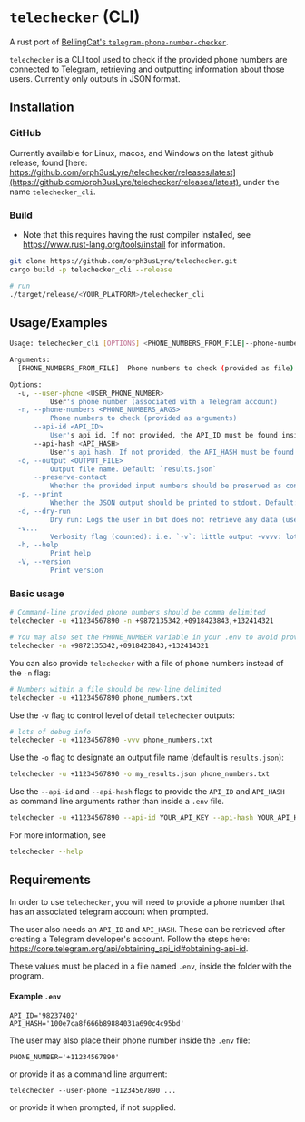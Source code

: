 
# `telechecker` (CLI)

A rust port of [BellingCat's `telegram-phone-number-checker`](https://github.com/bellingcat/telegram-phone-number-checker/tree/main). 

`telechecker` is a CLI tool used to check if the provided phone numbers are connected to Telegram, retrieving and outputting information about those users. Currently only outputs in JSON format.


## Installation

### GitHub

Currently available for Linux, macos, and Windows on the latest github release, found [here: https://github.com/orph3usLyre/telechecker/releases/latest](https://github.com/orph3usLyre/telechecker/releases/latest), under the name `telechecker_cli`. 

### Build
* Note that this requires having the rust compiler installed, see https://www.rust-lang.org/tools/install for information.


```sh
git clone https://github.com/orph3usLyre/telechecker.git
cargo build -p telechecker_cli --release

# run
./target/release/<YOUR_PLATFORM>/telechecker_cli
```


## Usage/Examples

```bash
Usage: telechecker_cli [OPTIONS] <PHONE_NUMBERS_FROM_FILE|--phone-numbers <PHONE_NUMBERS_ARGS>>

Arguments:
  [PHONE_NUMBERS_FROM_FILE]  Phone numbers to check (provided as file)

Options:
  -u, --user-phone <USER_PHONE_NUMBER>
          User's phone number (associated with a Telegram account)
  -n, --phone-numbers <PHONE_NUMBERS_ARGS>
          Phone numbers to check (provided as arguments)
      --api-id <API_ID>
          User's api id. If not provided, the API_ID must be found inside the `.env` file
      --api-hash <API_HASH>
          User's api hash. If not provided, the API_HASH must be found inside the `.env` file
  -o, --output <OUTPUT_FILE>
          Output file name. Default: `results.json`
      --preserve-contact
          Whether the provided input numbers should be preserved as contacts after info retrieval. Default: false
  -p, --print
          Whether the JSON output should be printed to stdout. Default: false
  -d, --dry-run
          Dry run: Logs the user in but does not retrieve any data (useful with the verbosity flag to see configuration parameters)
  -v...
          Verbosity flag (counted): i.e. `-v`: little output -vvvv: lots of output
  -h, --help
          Print help
  -V, --version
          Print version
```

### Basic usage
```bash
# Command-line provided phone numbers should be comma delimited
telechecker -u +11234567890 -n +9872135342,+0918423843,+132414321
```

```bash
# You may also set the PHONE_NUMBER variable in your .env to avoid providing it with -u
telechecker -n +9872135342,+0918423843,+132414321
```

You can also provide `telechecker` with a file of phone numbers instead of the `-n` flag:
```bash
# Numbers within a file should be new-line delimited
telechecker -u +11234567890 phone_numbers.txt
```

Use the `-v` flag to control level of detail `telechecker` outputs:
```bash
# lots of debug info
telechecker -u +11234567890 -vvv phone_numbers.txt
```

Use the `-o` flag to designate an output file name (default is `results.json`):
```bash
telechecker -u +11234567890 -o my_results.json phone_numbers.txt
```

Use the `--api-id` and `--api-hash` flags to provide the `API_ID` and `API_HASH` as command line arguments rather than inside a `.env` file.
```bash
telechecker -u +11234567890 --api-id YOUR_API_KEY --api-hash YOUR_API_HASH phone_numbers.txt
```

For more information, see
```bash
telechecker --help
```


## Requirements

In order to use `telechecker`, you will need to provide a phone number that has an associated telegram account when prompted. 

The user also needs an `API_ID` and `API_HASH`. These can be retrieved after creating a Telegram developer's account. Follow the steps here: https://core.telegram.org/api/obtaining_api_id#obtaining-api-id. 

These values must be placed in a file named `.env`, inside the folder with the program. 

#### Example `.env`
```env
API_ID='98237402'
API_HASH='100e7ca8f666b89884031a690c4c95bd'
```

The user may also place their phone number inside the `.env` file:
```env
PHONE_NUMBER='+11234567890'
```

or provide it as a command line argument:
```
telechecker --user-phone +11234567890 ...
```

or provide it when prompted, if not supplied.



